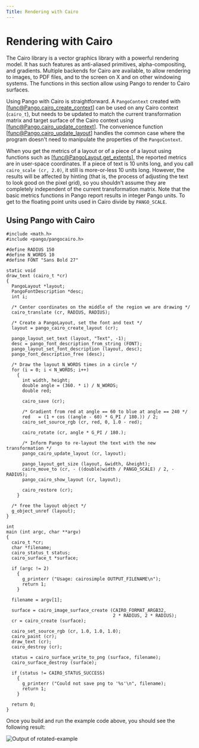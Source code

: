 ```yaml
---
Title: Rendering with Cairo
---
```


# Rendering with Cairo

The Cairo library is a vector graphics library with a powerful rendering model.
It has such features as anti-aliased primitives, alpha-compositing, and gradients.
Multiple backends for Cairo are available, to allow rendering to images, to PDF
files, and to the screen on X and on other windowing systems. The functions in
this section allow using Pango to render to Cairo surfaces.

Using Pango with Cairo is straightforward. A `PangoContext` created with
[func@Pango.cairo_create_context] can be used on any Cairo context (`cairo_t`),
but needs to be updated to match the current transformation matrix and target
surface of the Cairo context using [func@Pango.cairo_update_context]. The
convenience function [func@Pango.cairo_update_layout] handles the common case
where the program doesn't need to manipulate the properties of the `PangoContext`.

When you get the metrics of a layout or of a piece of a layout using functions
such as [func@PangoLayout.get_extents], the reported metrics are in user-space
coordinates. If a piece of text is 10 units long, and you call
`cairo_scale (cr, 2.0)`, it still is more-or-less 10 units long. However, the
results will be affected by hinting (that is, the process of adjusting the text
to look good on the pixel grid), so you shouldn't assume they are completely
independent of the current transformation matrix. Note that the basic metrics
functions in Pango report results in integer Pango units. To get to the floating
point units used in Cairo divide by `PANGO_SCALE`.

## Using Pango with Cairo

```
#include <math.h>
#include <pango/pangocairo.h>

#define RADIUS 150
#define N_WORDS 10
#define FONT "Sans Bold 27"

static void
draw_text (cairo_t *cr)
{
  PangoLayout *layout;
  PangoFontDescription *desc;
  int i;

  /* Center coordinates on the middle of the region we are drawing */
  cairo_translate (cr, RADIUS, RADIUS);

  /* Create a PangoLayout, set the font and text */
  layout = pango_cairo_create_layout (cr);

  pango_layout_set_text (layout, "Text", -1);
  desc = pango_font_description_from_string (FONT);
  pango_layout_set_font_description (layout, desc);
  pango_font_description_free (desc);

  /* Draw the layout N_WORDS times in a circle */
  for (i = 0; i < N_WORDS; i++)
    {
      int width, height;
      double angle = (360. * i) / N_WORDS;
      double red;

      cairo_save (cr);

      /* Gradient from red at angle == 60 to blue at angle == 240 */
      red   = (1 + cos ((angle - 60) * G_PI / 180.)) / 2;
      cairo_set_source_rgb (cr, red, 0, 1.0 - red);

      cairo_rotate (cr, angle * G_PI / 180.);

      /* Inform Pango to re-layout the text with the new transformation */
      pango_cairo_update_layout (cr, layout);

      pango_layout_get_size (layout, &width, &height);
      cairo_move_to (cr, - ((double)width / PANGO_SCALE) / 2, - RADIUS);
      pango_cairo_show_layout (cr, layout);

      cairo_restore (cr);
    }

  /* free the layout object */
  g_object_unref (layout);
}

int
main (int argc, char **argv)
{
  cairo_t *cr;
  char *filename;
  cairo_status_t status;
  cairo_surface_t *surface;

  if (argc != 2)
    {
      g_printerr ("Usage: cairosimple OUTPUT_FILENAME\n");
      return 1;
    }

  filename = argv[1];

  surface = cairo_image_surface_create (CAIRO_FORMAT_ARGB32,
                                        2 * RADIUS, 2 * RADIUS);
  cr = cairo_create (surface);

  cairo_set_source_rgb (cr, 1.0, 1.0, 1.0);
  cairo_paint (cr);
  draw_text (cr);
  cairo_destroy (cr);

  status = cairo_surface_write_to_png (surface, filename);
  cairo_surface_destroy (surface);

  if (status != CAIRO_STATUS_SUCCESS)
    {
      g_printerr ("Could not save png to '%s'\n", filename);
      return 1;
    }

  return 0;
}
```

Once you build and run the example code above, you should see the
following result:

![Output of rotated-example](rotated-text.png)
